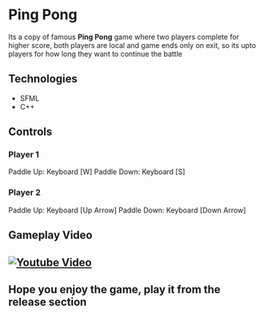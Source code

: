 # Ping Pong
Its a copy of famous **Ping Pong** game where two players complete for higher score, both players are local and game ends only on exit, so its upto players for how long they want to continue the battle
## Technologies
* SFML
* C++
## Controls
### Player 1
Paddle Up: Keyboard [W]
Paddle Down: Keyboard [S]
### Player 2
Paddle Up: Keyboard [Up Arrow]
Paddle Down: Keyboard [Down Arrow]
## Gameplay Video
[![Youtube Video](https://github.com/user-attachments/assets/26f4ff43-1c05-4be9-bebd-b0f1503a0093)](https://youtu.be/XvWJ-cuJ_pk)
---
## Hope you enjoy the game, play it from the release section
